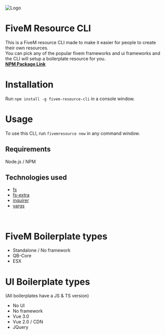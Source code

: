 ![Logo](https://user-images.githubusercontent.com/54480523/194730794-f51a5627-7d48-4238-9117-c2f6b9bb567f.png)

# FiveM Resource CLI

This is a FiveM resource CLI made to make it easier for people to create their own resources.<br>
You can pick any of the popular fivem frameworks and ui frameworks and the CLI will setup a boilerplate resource for you.<br>
[**NPM Package Link**](https://www.npmjs.com/package/fivem-resource-cli)

# Installation

Run `npm install -g fivem-resource-cli` in a console window.

# Usage

To use this CLI, run `fivemresource new` in any command window.

## Requirements

Node.js / NPM

## Technologies used

- [fs](https://www.npmjs.com/package/fs)
- [fs-extra](https://www.npmjs.com/package/fs-extra)
- [inquirer](https://www.npmjs.com/package/inquirer)
- [yargs](https://www.npmjs.com/package/yargs)

<br>

# FiveM Boilerplate types

- Standalone / No framework
- QB-Core
- ESX

# UI Boilerplate types

(All boilerplates have a JS & TS version)

- No UI
- No framework
- Vue 3.0
- Vue 2.0 / CDN
- JQuery
